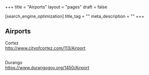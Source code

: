 +++
title = "Airports"
layout = "pages"
draft = false

[search_engine_optimization]
title_tag = ""
meta_description = ""
+++

## Airports

Cortez<br><a target="_blank" rel="noopener" href="http://www.cityofcortez.com/113/Airport">http://www.cityofcortez.com/113/Airport</a>

<br><!-- raw HTML omitted --> <!-- raw HTML omitted --> <!-- raw HTML omitted -->Durango<br><!-- raw HTML omitted --> <!-- raw HTML omitted --><a target="_blank" rel="noopener" href="https://www.durangogov.org/1450/Airport">https://www.durangogov.org/1450/Airport</a><!-- raw HTML omitted -->
